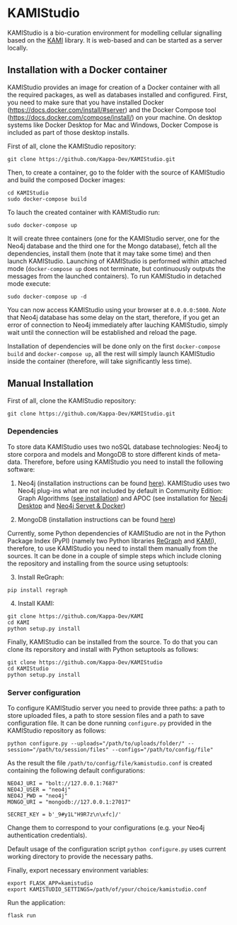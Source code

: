 # KAMIStudio

KAMIStudio is a bio-curation environment for modelling cellular signalling based on the [KAMI](https://github.com/Kappa-Dev/KAMI) library. It is web-based and can be started as a server locally.


## Installation with a Docker container

KAMIStudio provides an image for creation of a Docker container with all the required packages, as well as databases installed and configured. First, you need to make sure that you have installed Docker (https://docs.docker.com/install/#server) and the Docker Compose tool (https://docs.docker.com/compose/install/) on your machine. On desktop systems like Docker Desktop for Mac and Windows, Docker Compose is included as part of those desktop installs. 

First of all, clone the KAMIStudio repository:

```
git clone https://github.com/Kappa-Dev/KAMIStudio.git
```

Then, to create a container, go to the folder with the source of KAMIStudio and build the composed Docker images:


```
cd KAMIStudio
sudo docker-compose build
```

To lauch the created container with KAMIStudio run:

```
sudo docker-compose up
```

It will create three containers (one for the KAMIStudio server, one for the Neo4j database and the third one for the Mongo database), fetch all the dependencies, install them (note that it may take some time) and then launch KAMIStudio. Launching of KAMIStudio is performed within attached mode (`docker-compose up` does not terminate, but continuously outputs the messages from the launched containers). To run KAMIStudio in detached mode execute:

```
sudo docker-compose up -d
```

You can now access KAMIStudio using your browser at `0.0.0.0:5000`. _Note_ that Neo4j database has some delay on the start, therefore, if you get an error of connection to Neo4j immediately after lauching KAMIStudio, simply wait until the connection will be established and reload the page.

Installation of dependencies will be done only on the first `docker-compose build` and `docker-compose up`, all the rest will simply launch KAMIStudio inside the container (therefore, will take significantly less time). 



## Manual Installation

First of all, clone the KAMIStudio repository:

```
git clone https://github.com/Kappa-Dev/KAMIStudio.git
```

### Dependencies

To store data KAMIStudio uses two noSQL database technologies: Neo4j to store corpora and models and MongoDB to store different kinds of meta-data. Therefore, before using KAMIStudio you need to install the following software:

1. Neo4j (installation instructions can be found [here](https://neo4j.com/docs/operations-manual/current/installation/)). KAMIStudio uses two Neo4j plug-ins what are not included by default in Community Edition: Graph Algorithms ([see installation](https://neo4j.com/docs/graph-algorithms/current/introduction/#_installation)) and APOC (see installation for [Neo4j Desktop](https://neo4j-contrib.github.io/neo4j-apoc-procedures/#_installation_with_neo4j_desktop) and [Neo4j Servet & Docker](https://neo4j-contrib.github.io/neo4j-apoc-procedures/#installation))

2. MongoDB (installation instructions can be found [here](https://docs.mongodb.com/v3.2/installation/))

Currently, some Python dependencies of KAMIStudio are not in the Python Package Index (PyPI) (namely two Python libraries [ReGraph](https://github.com/Kappa-Dev/ReGraph) and [KAMI](https://github.com/Kappa-Dev/KAMI)), therefore, to use KAMIStudio you need to install them manually from the sources. It can be done in a couple of simple steps which include cloning the repository and installing from the source using setuptools:

3. Install ReGraph:

```
pip install regraph
```

4. Install KAMI:

```
git clone https://github.com/Kappa-Dev/KAMI
cd KAMI
python setup.py install
```

Finally, KAMIStudio can be installed from the source. To do that you can clone its reporsitory and install with Python setuptools as follows:

```
git clone https://github.com/Kappa-Dev/KAMIStudio
cd KAMIStudio
python setup.py install

```

### Server configuration

To configure KAMIStudio server you need to provide three paths: a path to store uploaded files, a path to store session files and a path to save configuration file. It can be done running `configure.py` provided in the KAMIStudio repository as follows:

```
python configure.py --uploads="/path/to/uploads/folder/" --session="/path/to/session/files" --configs="/path/to/config/file"
```

As the result the file `/path/to/config/file/kamistudio.conf` is created containing the following default configurations:

```
NEO4J_URI = "bolt://127.0.0.1:7687"
NEO4J_USER = "neo4j"
NEO4J_PWD = "neo4j"
MONGO_URI = "mongodb://127.0.0.1:27017"

SECRET_KEY = b'_9#y1L"H9R7z\n\xfc]/'
```

Change them to correspond to your configurations (e.g. your Neo4j authentication credentials).

Default usage of the configuration script `python configure.py` uses current working directory to provide the necessary paths.

Finally, export necessary environment variables:

```
export FLASK_APP=kamistudio
export KAMISTUDIO_SETTINGS=/path/of/your/choice/kamistudio.conf
```


Run the application:

```
flask run
```
